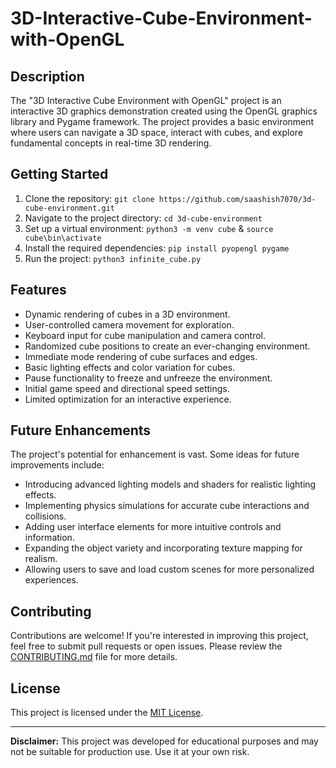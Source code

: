 # 3D-Interactive-Cube-Environment-with-OpenGL

## Description

The "3D Interactive Cube Environment with OpenGL" project is an interactive 3D graphics demonstration created using the OpenGL graphics library and Pygame framework. The project provides a basic environment where users can navigate a 3D space, interact with cubes, and explore fundamental concepts in real-time 3D rendering.


## Getting Started

1. Clone the repository: `git clone https://github.com/saashish7070/3d-cube-environment.git`
2. Navigate to the project directory: `cd 3d-cube-environment`
3. Set up a virtual environment: `python3 -m venv cube` & `source cube\bin\activate` 
4. Install the required dependencies: `pip install pyopengl pygame`
5. Run the project: `python3 infinite_cube.py`

## Features

- Dynamic rendering of cubes in a 3D environment.
- User-controlled camera movement for exploration.
- Keyboard input for cube manipulation and camera control.
- Randomized cube positions to create an ever-changing environment.
- Immediate mode rendering of cube surfaces and edges.
- Basic lighting effects and color variation for cubes.
- Pause functionality to freeze and unfreeze the environment.
- Initial game speed and directional speed settings.
- Limited optimization for an interactive experience.

## Future Enhancements

The project's potential for enhancement is vast. Some ideas for future improvements include:

- Introducing advanced lighting models and shaders for realistic lighting effects.
- Implementing physics simulations for accurate cube interactions and collisions.
- Adding user interface elements for more intuitive controls and information.
- Expanding the object variety and incorporating texture mapping for realism.
- Allowing users to save and load custom scenes for more personalized experiences.

## Contributing

Contributions are welcome! If you're interested in improving this project, feel free to submit pull requests or open issues. Please review the [CONTRIBUTING.md](CONTRIBUTING.md) file for more details.

## License

This project is licensed under the [MIT License](LICENSE).

---

**Disclaimer:** This project was developed for educational purposes and may not be suitable for production use. Use it at your own risk.
